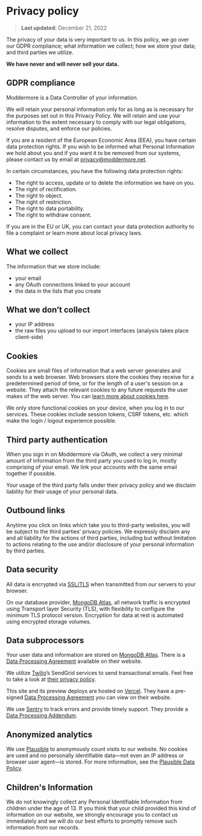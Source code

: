 # Privacy policy

> **Last updated:** December 21, 2022

The privacy of your data is very important to us. In this policy, we go over our GDPR compliance; what information we collect; how we store your data; and third parties we utilize.

**We have never and will never sell your data.**

## GDPR compliance

Moddermore is a Data Controller of your information.

We will retain your personal information only for as long as is necessary for the purposes set out in this Privacy Policy. We will retain and use your information to the extent necessary to comply with our legal obligations, resolve disputes, and enforce our policies.

If you are a resident of the European Economic Area (EEA), you have certain data protection rights. If you wish to be informed what Personal Information we hold about you and if you want it to be removed from our systems, please contact us by email at [privacy@moddermore.net](mailto:privacy@moddermore.net).

In certain circumstances, you have the following data protection rights:

- The right to access, update or to delete the information we have on you.
- The right of rectification.
- The right to object.
- The right of restriction.
- The right to data portability.
- The right to withdraw consent.

If you are in the EU or UK, you can contact your data protection authority to file a complaint or learn more about local privacy laws.

## What we collect

The information that we store include:

- your email
- any OAuth connections linked to your account
- the data in the lists that you create

## What we don’t collect

- your IP address
- the raw files you upload to our import interfaces (analysis takes place client-side)

## Cookies

Cookies are small files of information that a web server generates and sends to a web browser. Web browsers store the cookies they receive for a predetermined period of time, or for the length of a user's session on a website. They attach the relevant cookies to any future requests the user makes of the web server. You can [learn more about cookies here](https://www.cloudflare.com/learning/privacy/what-are-cookies/).

We only store functional cookies on your device, when you log in to our services. These cookies include session tokens, CSRF tokens, etc. which make the login / logout experience possible.

## Third party authentication

When you sign in on Moddermore via OAuth, we collect a very minimal amount of information from the third party you used to log in, mostly comprising of your email. We link your accounts with the same email together if possible.

Your usage of the third party falls under their privacy policy and we disclaim liability for their usage of your personal data.

## Outbound links

Anytime you click on links which take you to third-party websites, you will be subject to the third parties’ privacy policies. We expressly disclaim any and all liability for the actions of third parties, including but without limitation to actions relating to the use and/or disclosure of your personal information by third parties.

## Data security

All data is encrypted via [SSL/TLS](https://en.wikipedia.org/wiki/Transport_Layer_Security) when transmitted from our servers to your browser.

On our database provider, [MongoDB Atlas](https://www.mongodb.com/atlas), all network traffic is encrypted using Transport layer Security (TLS), with flexibility to configure the minimum TLS protocol version. Encryption for data at rest is automated using encrypted storage volumes.

## Data subprocessors

Your user data and information are stored on [MongoDB Atlas](https://mongodb.com/atlas). There is a [Data Processing Agreement](https://www.mongodb.com/legal/dpa) available on their website.

We utilize [Twilio](https://twilio.com/)’s SendGrid services to send transactional emails. Feel free to take a look at [their privacy policy](https://www.twilio.com/legal/privacy).

This site and its preview deploys are hosted on [Vercel](https://vercel.com/). They have a pre-signed [Data Processing Agreement](https://vercel.com/legal/dpa) you can view on their website.

We use [Sentry](https://sentry.io/) to track errors and provide timely support. They provide a [Data Processing Addendum](https://sentry.io/legal/dpa/).

## Anonymized analytics

We use [Plausible](https://plausible.io/) to anonymously count visits to our website. No cookies are used and no personally identifiable data—not even an IP address or browser user agent—is stored. For more information, see the [Plausible Data Policy](https://plausible.io/data-policy).

## Children's Information

We do not knowingly collect any Personal Identifiable Information from children under the age of 13. If you think that your child provided this kind of information on our website, we strongly encourage you to contact us immediately and we will do our best efforts to promptly remove such information from our records.
